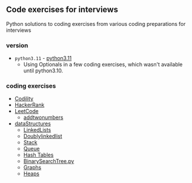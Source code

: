 Code exercises for interviews
---

Python solutions to coding exercises from various coding preparations for interviews

### version

* `python3.11` - [python3.11](https://www.python.org/downloads/release/python-3110/)
  * Using Optionals in a few coding exercises, which wasn't available until python3.10.

### coding exercises
* [Codility](https://app.codility.com/programmers/lessons/1-iterations/)
* [HackerRank](https://www.hackerrank.com/)
* [LeetCode](https://leetcode.com/)
  * [addtwonumbers](leetCode/addtwonumbers)
* [dataStructures](dataStructures)
  * [LinkedLists](dataStructures/linkedlist)
  * [Doublylinkedlist](dataStructures/doublylinkedlist)
  * [Stack](dataStructures/stack)
  * [Queue](dataStructures/queue)
  * [Hash Tables](dataStructures/hash)
  * [BinarySearchTree.py](dataStructures/tree/BinarySearchTree.py)
  * [Graphs](dataStructures/graph)
  * [Heaps](dataStructures/heap)
  
  
